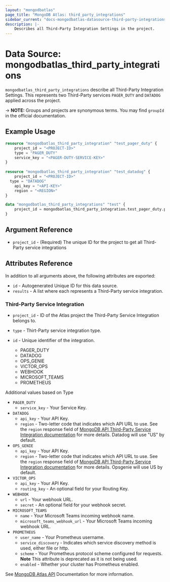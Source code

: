 ```yaml
---
layout: "mongodbatlas"
page_title: "MongoDB Atlas: third_party_integrations"
sidebar_current: "docs-mongodbatlas-datasource-third-party-integrations"
description: |-
    Describes all Third-Party Integration Settings in the project.
---
```


# Data Source: mongodbatlas_third_party_integrations

`mongodbatlas_third_party_integrations` describe all Third-Party Integration Settings. This represents two Third-Party services `PAGER_DUTY` and `DATADOG`
applied across the project. 

-> **NOTE:** Groups and projects are synonymous terms. You may find `groupId` in the official documentation.

## Example Usage

```terraform
resource "mongodbatlas_third_party_integration" "test_pager_duty" {
    project_id = "<PROJECT-ID>"
	type = "PAGER_DUTY"
	service_key = "<PAGER-DUTY-SERVICE-KEY>"
}
	
resource "mongodbatlas_third_party_integration" "test_datadog" {
	project_id = "<PROJECT-ID>"
  type = "DATADOG"
	api_key = "<API-KEY>"
	region = "<REGION>"
}

data "mongodbatlas_third_party_integrations" "test" {
	project_id = mongodbatlas_third_party_integration.test_pager_duty.project_id
}
```

## Argument Reference

* `project_id` - (Required) The unique ID for the project to get all Third-Party service integrations

## Attributes Reference

In addition to all arguments above, the following attributes are exported:

* `id` - Autogenerated Unique ID for this data source.
* `results` - A list where each represents a Third-Party service integration.


### Third-Party Service Integration 

* `project_id` - ID of the Atlas project the Third-Party Service Integration belongs to.
* `type` - Thirt-Party service integration type.
* `id` - Unique identifier of the integration.

     * PAGER_DUTY
     * DATADOG
     * OPS_GENIE
     * VICTOR_OPS
     * WEBHOOK
     * MICROSOFT_TEAMS
     * PROMETHEUS

 
Additional values based on Type

* `PAGER_DUTY`
  * `service_key` - Your Service Key.
* `DATADOG`
  * `api_key` - Your API Key.
  * `region` - Two-letter code that indicates which API URL to use. See the `region` response field of [MongoDB API Third-Party Service Integration documentation](https://www.mongodb.com/docs/atlas/reference/api-resources-spec/v2/#tag/Third-Party-Integrations/operation/getThirdPartyIntegration) for more details. Datadog will use "US" by default.
* `OPS_GENIE`
  * `api_key` - Your API Key.
  * `region` -  Two-letter code that indicates which API URL to use. See the `region` response field of [MongoDB API Third-Party Service Integration documentation](https://www.mongodb.com/docs/atlas/reference/api-resources-spec/v2/#tag/Third-Party-Integrations/operation/getThirdPartyIntegration) for more details. Opsgenie will use US by default.
* `VICTOR_OPS`
  * `api_key` - 	Your API Key.
  * `routing_key` - An optional field for your Routing Key.
* `WEBHOOK`
  * `url` - Your webhook URL.
  * `secret` - An optional field for your webhook secret.
* `MICROSOFT_TEAMS`
  * `name` - Your Microsoft Teams incoming webhook name.
  * `microsoft_teams_webhook_url` -  Your Microsoft Teams incoming webhook URL.
* `PROMETHEUS`
  * `user_name` - Your Prometheus username.
  * `service_discovery` - Indicates which service discovery method is used, either file or http.
  * `scheme` - Your Prometheus protocol scheme configured for requests. **Note** This attribute is deprecated as it is not being used.
  * `enabled` - Whether your cluster has Prometheus enabled.

See [MongoDB Atlas API](https://www.mongodb.com/docs/atlas/reference/api-resources-spec/#tag/Third-Party-Integrations/operation/createThirdPartyIntegration) Documentation for more information.
